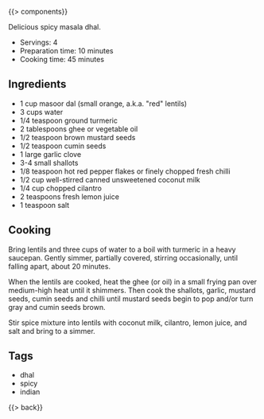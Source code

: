 {{> components}}

Delicious spicy masala dhal.

* Servings: 4
* Preparation time: 10 minutes
* Cooking time: 45 minutes

## Ingredients

* 1 cup masoor dal (small orange, a.k.a. "red" lentils)
* 3 cups water
* 1/4 teaspoon ground turmeric
* 2 tablespoons ghee or vegetable oil
* 1/2 teaspoon brown mustard seeds
* 1/2 teaspoon cumin seeds
* 1 large garlic clove
* 3-4 small shallots
* 1/8 teaspoon hot red pepper flakes or finely chopped fresh chilli
* 1/2 cup well-stirred canned unsweetened coconut milk
* 1/4 cup chopped cilantro
* 2 teaspoons fresh lemon juice
* 1 teaspoon salt

## Cooking

Bring lentils and three cups of water to a boil with turmeric in a heavy saucepan.
Gently simmer, partially covered, stirring occasionally, until falling apart,
about 20 minutes.

When the lentils are cooked, heat the ghee (or oil) in a small frying pan over medium-high heat
until it shimmers. Then cook the shallots, garlic, mustard seeds, cumin seeds and chilli
until mustard seeds begin to pop and/or turn gray and cumin seeds brown.

Stir spice mixture into lentils with coconut milk, cilantro, lemon juice, and
salt and bring to a simmer.

## Tags

* dhal
* spicy
* indian

{{> back}}
